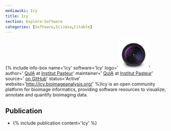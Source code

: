 ```yaml
---
mediawiki: Icy
title: Icy
section: Explore:Software
categories: [Software,SciJava,Citable]
---
```


{% include info-box name='Icy' software='Icy' logo='<img src="/media/icons/icy.png" width="96"/>' author=' [QuIA](http://www.bioimageanalysis.org/) at [Institut Pasteur](http://www.pasteur.fr/en)' maintainer=' [QuIA](http://www.bioimageanalysis.org/) at [Institut Pasteur](http://www.pasteur.fr/en)' source=' [on GitHub](https://github.com/Icy-imaging)' status='Active' website='http://icy.bioimageanalysis.org/' %}Icy is an open community platform for bioimage informatics, providing software resources to visualize, annotate and quantify bioimaging data.

## Publication

-   {% include publication content='Icy' %}

  
